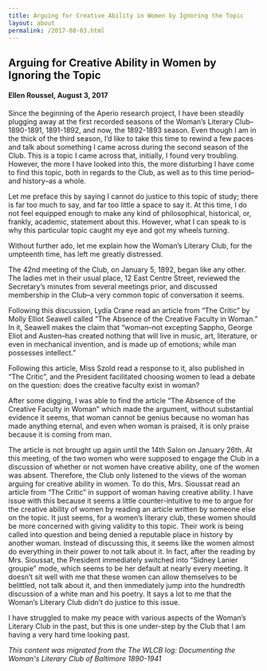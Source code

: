 ```yaml
---
title: Arguing for Creative Ability in Women by Ignoring the Topic
layout: about
permalink: /2017-08-03.html
---
```


## Arguing for Creative Ability in Women by Ignoring the Topic
#### Ellen Roussel, August 3, 2017

Since the beginning of the Aperio research project, I have been steadily plugging away at the first recorded seasons of the Woman’s Literary Club– 1890-1891, 1891-1892, and now, the 1892-1893 season. Even though I am in the thick of the third season, I’d like to take this time to rewind a few paces and talk about something I came across during the second season of the Club. This is a topic I came across that, initially, I found very troubling. However, the more I have looked into this, the more disturbing I have come to find this topic, both in regards to the Club, as well as to this time period–and history–as a whole.

Let me preface this by saying I cannot do justice to this topic of study; there is far too much to say, and far too little a space to say it. At this time, I do not feel equipped enough to make any kind of philosophical, historical, or, frankly, academic, statement about this. However, what I can speak to is why this particular topic caught my eye and got my wheels turning.

Without further ado, let me explain how the Woman’s Literary Club, for the umpteenth time, has left me greatly distressed.

The 42nd meeting of the Club, on January 5, 1892, began like any other. The ladies met in their usual place, 12 East Centre Street, reviewed the Secretary’s minutes from several meetings prior, and discussed membership in the Club–a very common topic of conversation it seems.

Following this discussion, Lydia Crane read an article from “The Critic” by Molly Elliot Seawell called “The Absence of the Creative Faculty in Woman.” In it, Seawell makes the claim that “woman–not excepting Sappho, George Eliot and Austen–has created nothing that will live in music, art, literature, or even in mechanical invention, and is made up of emotions; while man possesses intellect.”

Following this article, Miss Szold read a response to it, also published in “The Critic”, and the President facilitated choosing women to lead a debate on the question: does the creative faculty exist in woman?

After some digging, I was able to find the article “The Absence of the Creative Faculty in Woman” which made the argument, without substantial evidence it seems, that woman cannot be genius because no woman has made anything eternal, and even when woman is praised, it is only praise because it is coming from man.

The article is not brought up again until the 14th Salon on January 26th. At this meeting, of the two women who were supposed to engage the Club in a discussion of whether or not women have creative ability, one of the women was absent. Therefore, the Club only listened to the views of the woman arguing for creative ability in women. To do this, Mrs. Sioussat read an article from “The Critic” in support of woman having creative ability. I have issue with this because it seems a little counter-intuitive to me to argue for the creative ability of women by reading an article written by someone else on the topic. It just seems, for a women’s literary club, these women should be more concerned with giving validity to this topic. Their work is being called into question and being denied a reputable place in history by another woman. Instead of discussing this, it seems like the women almost do everything in their power to not talk about it. In fact, after the reading by Mrs. Sioussat, the President immediately switched into “Sidney Lanier groupie” mode, which seems to be her default at nearly every meeting. It doesn’t sit well with me that these women can allow themselves to be belittled, not talk about it, and then immediately jump into the hundredth discussion of a white man and his poetry. It says a lot to me that the Woman’s Literary Club didn’t do justice to this issue.

I have struggled to make my peace with various aspects of the Woman’s Literary Club in the past, but this is one under-step by the Club that I am having a very hard time looking past.

*This content was migrated from the The WLCB log: Documenting the Woman's Literary Club of Baltimore 1890-1941*